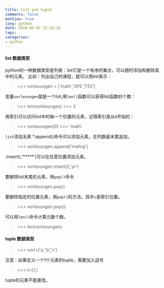```yaml
---
title: list and tuple
comments: false
mathjax: true
long: python
date: 2018-05-07 22:32:34
tags:
categories:
- python
---
```

#### list 数据类型
python的一种数据类型是列表：list它是一个有序的集合，可以随时添加和删除其中的元素。
比如：列出自己的课程，就可以用list表示：
> \>\>\> vorlesungen = ['math','SPE','FDI']

变量`vorlesungen`就是一个list,用`len()`函数可以获得list函数的个数：

> \>\>\> len(vorlesungen) 
> \>\>\> 3

用索引可以访问list中的每一个位置的元素，记得索引是从`0`开始的：

> \>\>\> vorlesungen[0]
> \>\>\> 'math'

`list`添加无素
*.append()命令可以添加元素，在列数最末尾追加。

> \>\>\> vorlesungen.append('mehrg')

.insert(i,'*****')可以在任意位置添加元素。

> \>\>\> vorlesungen.insert(2,'pr')

要删除list末尾的元素，用`pop()`命令

> \>\>\> vorlesungen.pop()

要删除指定的位置元素，用`pop()`的方法，其中`i`是索引位置。


> \>\>\> vorlesungen.pop(i)

可以用`len()`命令计算元数个数。

> \>\>\> len(vorlesungen)

#### tuple 数据类型


> \>\>\> vorl=('a','b','c')

注意：如果定义一个1个元素的tuple，需要加入逗号

> \>\>\> t=(1,)

tuple的元素不能更改。


